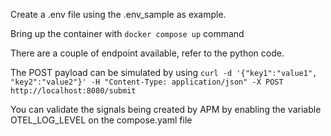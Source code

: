 Create a .env file using the .env_sample as example.

Bring up the container with `docker compose up` command

There are a couple of endpoint available, refer to the python code.

The POST payload can be simulated by using `curl -d '{"key1":"value1", "key2":"value2"}' -H "Content-Type: application/json" -X POST http://localhost:8080/submit`

You can validate the signals being created by APM by enabling the variable OTEL_LOG_LEVEL on the compose.yaml file 

